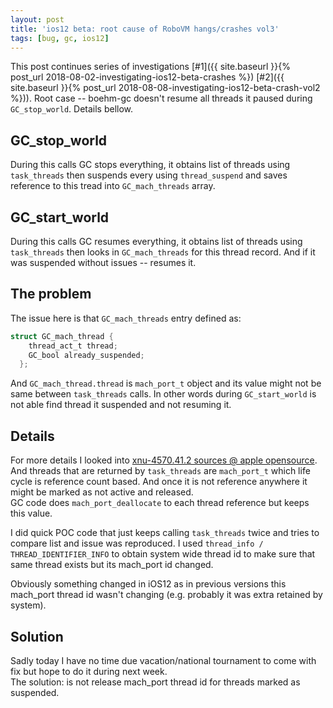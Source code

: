 ```yaml
---
layout: post
title: 'ios12 beta: root cause of RoboVM hangs/crashes vol3'
tags: [bug, gc, ios12]
---
```

This post continues series of investigations [#1]({{ site.baseurl }}{% post_url 2018-08-02-investigating-ios12-beta-crashes %}) [#2]({{ site.baseurl }}{% post_url 2018-08-08-investigating-ios12-beta-crash-vol2 %})). Root case -- boehm-gc doesn't resume all threads it paused during `GC_stop_world`. Details bellow.   
<!-- more -->
## GC_stop_world
During this calls GC stops everything, it obtains list of threads using `task_threads` then suspends every using `thread_suspend` and saves reference to this tread into `GC_mach_threads` array.

## GC_start_world
During this calls GC resumes everything, it obtains list of threads using `task_threads` then looks in `GC_mach_threads` for this thread record. And if it was suspended without issues -- resumes it.

## The problem
The issue here is that `GC_mach_threads` entry defined as:  
```c
struct GC_mach_thread {
    thread_act_t thread;
    GC_bool already_suspended;
  };
```  

And `GC_mach_thread.thread` is `mach_port_t` object and its value might not be same between `task_threads` calls. In other words during `GC_start_world` is not able find thread it suspended and not resuming it.

## Details
For more details I looked into [xnu-4570.41.2 sources @ apple opensource](https://opensource.apple.com/source/xnu/xnu-4570.41.2/). And threads that are returned by `task_threads` are `mach_port_t` which life cycle is reference count based. And once it is not reference anywhere it might be marked as not active and released.  
GC code does `mach_port_deallocate` to each thread reference but keeps this value.

I did quick POC code that just keeps calling `task_threads` twice and tries to compare list and issue was reproduced. I used `thread_info / THREAD_IDENTIFIER_INFO` to obtain system wide thread id to make sure that same thread exists but its mach_port id changed.

Obviously something changed in iOS12 as in previous versions this mach_port thread id wasn't changing (e.g. probably it was extra retained by system).

## Solution
Sadly today I have no time due vacation/national tournament to come with fix but hope to do it during next week.  
The solution: is not release mach_port thread id for threads marked as suspended.
